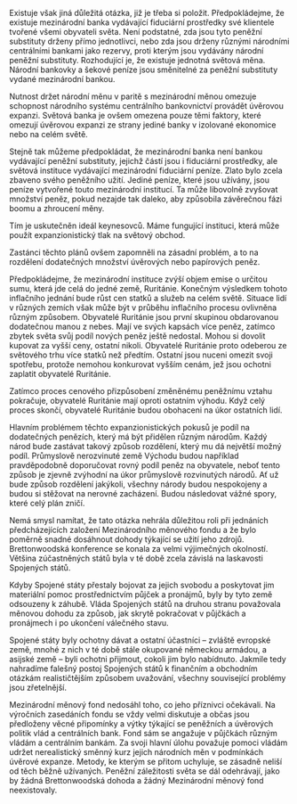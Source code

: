 Existuje však jiná důležitá otázka, již je třeba si položit. Předpokládejme, že existuje mezinárodní banka vydávající fiduciární prostředky své klientele tvořené všemi obyvateli světa. Není podstatné, zda jsou tyto peněžní substituty drženy přímo jednotlivci, nebo zda jsou drženy různými národními centrálními bankami jako rezervy, proti kterým jsou vydávány národní peněžní substituty. Rozhodující je, že existuje jednotná světová měna. Národní bankovky a šekové peníze jsou směnitelné za peněžní substituty vydané mezinárodní bankou.

Nutnost držet národní měnu v paritě s mezinárodní měnou omezuje schopnost národního systému centrálního bankovnictví provádět úvěrovou expanzi. Světová banka je ovšem omezena pouze těmi faktory, které omezují úvěrovou expanzi ze strany jediné banky v izolované ekonomice nebo na celém světě.

Stejně tak můžeme předpokládat, že mezinárodní banka není bankou vydávající peněžní substituty, jejichž částí jsou i fiduciární prostředky, ale světová instituce vydávající mezinárodní fiduciární peníze. Zlato bylo zcela zbaveno svého peněžního užití. Jediné peníze, které jsou užívány, jsou peníze vytvořené touto mezinárodní institucí. Ta může libovolně zvyšovat množství peněz, pokud nezajde tak daleko, aby způsobila závěrečnou fázi boomu a zhroucení měny.

Tím je uskutečněn ideál keynesovců. Máme fungující instituci, která může použít expanzionistický tlak na světový obchod.

Zastánci těchto plánů ovšem zapomněli na zásadní problém, a to na rozdělení dodatečných množství úvěrových nebo papírových peněz.

Předpokládejme, že mezinárodní instituce zvýší objem emise o určitou sumu, která jde celá do jedné země, Ruritánie. Konečným výsledkem tohoto inflačního jednání bude růst cen statků a služeb na celém světě. Situace lidí v různých zemích však může být v průběhu inflačního procesu ovlivněna různým způsobem. Obyvatelé Ruritánie jsou první skupinou obdarovanou dodatečnou manou z nebes. Mají ve svých kapsách více peněz, zatímco zbytek světa svůj podíl nových peněz ještě nedostal. Mohou si dovolit kupovat za vyšší ceny, ostatní nikoli. Obyvatelé Ruritánie proto odeberou ze světového trhu více statků než předtím. Ostatní jsou nuceni omezit svoji spotřebu, protože nemohou konkurovat vyšším cenám, jež jsou ochotni zaplatit obyvatelé Ruritánie.

Zatímco proces cenového přizpůsobení změněnému peněžnímu vztahu pokračuje, obyvatelé Ruritánie mají oproti ostatním výhodu. Když celý proces skončí, obyvatelé Ruritánie budou obohaceni na úkor ostatních lidí.

Hlavním problémem těchto expanzionistických pokusů je podíl na dodatečných penězích, který má být přidělen různým národům. Každý národ bude zastávat takový způsob rozdělení, který mu dá největší možný podíl. Průmyslově nerozvinuté země Východu budou například pravděpodobně doporučovat rovný podíl peněz na obyvatele, neboť tento způsob je zjevně zvýhodní na úkor průmyslově rozvinutých národů. Ať už bude způsob rozdělení jakýkoli, všechny národy budou nespokojeny a budou si stěžovat na nerovné zacházení. Budou následovat vážné spory, které celý plán zničí.

Nemá smysl namítat, že tato otázka nehrála důležitou roli při jednáních předcházejících založení Mezinárodního měnového fondu a že bylo poměrně snadné dosáhnout dohody týkající se užití jeho zdrojů. Brettonwoodská konference se konala za velmi výjimečných okolností. Většina zúčastněných států byla v té době zcela závislá na laskavosti Spojených států.

Kdyby Spojené státy přestaly bojovat za jejich svobodu a poskytovat jim materiální pomoc prostřednictvím půjček a pronájmů, byly by tyto země odsouzeny k záhubě. Vláda Spojených států na druhou stranu považovala měnovou dohodu za způsob, jak skrytě pokračovat v půjčkách a pronájmech i po ukončení válečného stavu.

Spojené státy byly ochotny dávat a ostatní účastníci – zvláště evropské země, mnohé z nich v té době stále okupované německou armádou, a asijské země – byli ochotni přijmout, cokoli jim bylo nabídnuto. Jakmile tedy nahradíme falešný postoj Spojených států k finančním a obchodním otázkám realističtějším způsobem uvažování, všechny související problémy jsou zřetelnější.

Mezinárodní měnový fond nedosáhl toho, co jeho příznivci očekávali. Na výročních zasedáních fondu se vždy velmi diskutuje a občas jsou předloženy věcné připomínky a výtky týkající se peněžních a úvěrových politik vlád a centrálních bank. Fond sám se angažuje v půjčkách různým vládám a centrálním bankám. Za svoji hlavní úlohu považuje pomoci vládám udržet nerealistický směnný kurz jejich národních měn v podmínkách úvěrové expanze. Metody, ke kterým se přitom uchyluje, se zásadně neliší od těch běžně užívaných. Peněžní záležitosti světa se dál odehrávají, jako by žádná Brettonwoodská dohoda a žádný Mezinárodní měnový fond neexistovaly.